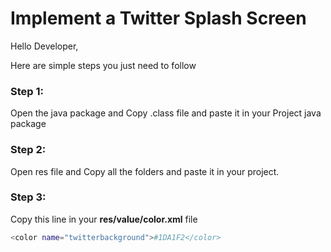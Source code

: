 
Implement a Twitter Splash Screen
===============
Hello Developer,

Here are simple steps you just need to follow

### Step 1:
Open the java  package and Copy .class file and paste it in your Project java package

### Step 2: 
Open res file and Copy all the folders and paste it in your project.

### Step 3:

Copy this line in your **res/value/color.xml** file

```sh   
<color name="twitterbackground">#1DA1F2</color>
```


       
